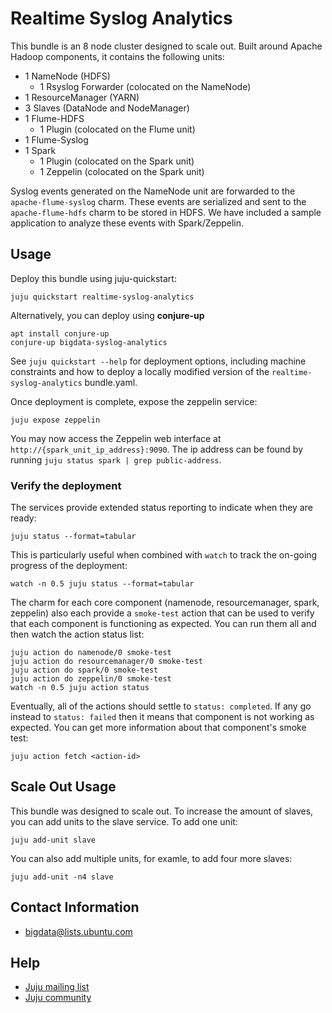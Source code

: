 # Realtime Syslog Analytics

This bundle is an 8 node cluster designed to scale out. Built around Apache
Hadoop components, it contains the following units:

  * 1 NameNode (HDFS)
    - 1 Rsyslog Forwarder (colocated on the NameNode)
  * 1 ResourceManager (YARN)
  * 3 Slaves (DataNode and NodeManager)
  * 1 Flume-HDFS
    - 1 Plugin (colocated on the Flume unit)
  * 1 Flume-Syslog
  * 1 Spark
    - 1 Plugin (colocated on the Spark unit)
    - 1 Zeppelin (colocated on the Spark unit)

Syslog events generated on the NameNode unit are forwarded to the
`apache-flume-syslog` charm. These events are serialized and sent to the
`apache-flume-hdfs` charm to be stored in HDFS. We have included a sample
application to analyze these events with Spark/Zeppelin.


## Usage

Deploy this bundle using juju-quickstart:

    juju quickstart realtime-syslog-analytics

Alternatively, you can deploy using **conjure-up**

    apt install conjure-up
    conjure-up bigdata-syslog-analytics

See `juju quickstart --help` for deployment options, including machine
constraints and how to deploy a locally modified version of the
`realtime-syslog-analytics` bundle.yaml.

Once deployment is complete, expose the zeppelin service:

    juju expose zeppelin

You may now access the Zeppelin web interface at
`http://{spark_unit_ip_address}:9090`. The ip address can be found by running
`juju status spark | grep public-address`.


### Verify the deployment

The services provide extended status reporting to indicate when they are ready:

    juju status --format=tabular

This is particularly useful when combined with `watch` to track the on-going
progress of the deployment:

    watch -n 0.5 juju status --format=tabular

The charm for each core component (namenode, resourcemanager, spark, zeppelin)
also each provide a `smoke-test` action that can be used to verify that each
component is functioning as expected.  You can run them all and then watch the
action status list:

    juju action do namenode/0 smoke-test
    juju action do resourcemanager/0 smoke-test
    juju action do spark/0 smoke-test
    juju action do zeppelin/0 smoke-test
    watch -n 0.5 juju action status

Eventually, all of the actions should settle to `status: completed`.  If
any go instead to `status: failed` then it means that component is not working
as expected.  You can get more information about that component's smoke test:

    juju action fetch <action-id>


## Scale Out Usage

This bundle was designed to scale out. To increase the amount of slaves,
you can add units to the slave service. To add one unit:

    juju add-unit slave

You can also add multiple units, for examle, to add four more slaves:

    juju add-unit -n4 slave


## Contact Information

- <bigdata@lists.ubuntu.com>


## Help

- [Juju mailing list](https://lists.ubuntu.com/mailman/listinfo/juju)
- [Juju community](https://jujucharms.com/community)
